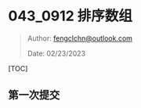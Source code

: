 # 043_0912 排序数组

> Author: fengclchn@outlook.com
>
> Date: 02/23/2023

[TOC]

## 第一次提交

```c++

```

